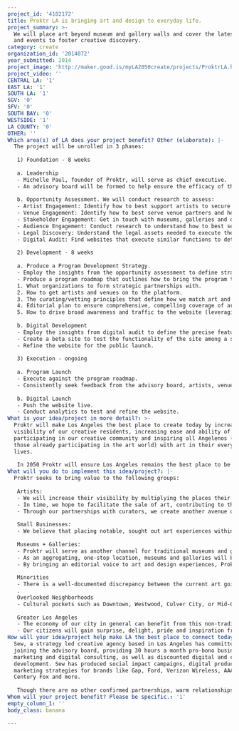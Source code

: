 ```yaml
---
project_id: '4102172'
title: Proktr LA is bringing art and design to everyday life.
project_summary: >-
  We will place art beyond museum and gallery walls and cover the latest news
  and events to foster creative discovery.
category: create
organization_id: '2014072'
year_submitted: 2014
project_image: 'http://maker.good.is/myLA2050create/projects/ProktrLA.html'
project_video: ''
CENTRAL LA: '1'
EAST LA: '1'
SOUTH LA: '1'
SGV: '0'
SFV: '0'
SOUTH BAY: '0'
WESTSIDE: '1'
LA COUNTY: '0'
OTHER: ''
Which area(s) of LA does your project benefit? Other (elaborate): |-
  The project will be unrolled in 3 phases:
   
   1) Foundation - 8 weeks
   
   a. Leadership
   - Michelle Paul, founder of Proktr, will serve as chief executive. 
   - An advisory board will be formed to help ensure the efficacy of the project. The board will include representation from the established art world, local businesses and digital media experts.
   
   b. Opportunity Assessment. We will conduct research to assess:
   - Artist Engagement: Identify how to best support artists to secure their participation.
   - Venue Engagement: Identify how to best serve venue partners and help drive the goals of their business.
   - Stakeholder Engagement: Get in touch with museums, galleries and other invested bodies to identify points of collaboration.
   - Audience Engagement: Conduct research to understand how to best serve current audiences and target new ones.
   - Legal Discovery: Understand the legal assets needed to execute the project at scale.
   - Digital Audit: Find websites that execute similar functions to determine best practices for user experience.
   
   2) Development - 8 weeks
   
   a. Produce a Program Development Strategy.
   - Employ the insights from the opportunity assessment to define strategic imperatives (what program features must be included for the overall project to be successful).
   - Produce a program roadmap that outlines how to bring the program to market that includes: 
   1. What organizations to form strategic partnerships with. 
   2. How to get artists and venues on to the platform. 
   3. The curating/vetting principles that define how we match art and venues. 
   4. Editorial plan to ensure comprehensive, compelling coverage of art + design programming.
   5. How to drive broad awareness and traffic to the website (leveraging partnerships, social media, etc.)
   
   b. Digital Development
   - Employ the insights from digital audit to define the precise features of the website for a “beta” launch.
   - Create a beta site to test the functionality of the site among a small, curated community.
   - Refine the website for the public launch.
   
   3) Execution - ongoing
   
   a. Program Launch
   - Execute against the program roadmap.
   - Consistently seek feedback from the advisory board, artists, venues, and users for program refinements and enhancements.
   
   b. Digital Launch
   - Push the website live.
   - Conduct analytics to test and refine the website.
What is your idea/project in more detail?: >-
  Proktr will make Los Angeles the best place to create today by increasing the
  visibility of our creative residents, increasing ease and ability of
  participating in our creative community and inspiring all Angelenos (not just
  those already participating in the art world) with art in their everyday
  lives. 
   
   In 2050 Proktr will ensure Los Angeles remains the best place to be an artist or designer and that we are known for that fact. Our reputation as a global leader in art will be solidified and our ability to attract and retain human creative capital will be second to none.
What will you do to implement this idea/project?: |-
  Proktr seeks to bring value to the following groups:
   
   Artists:
   - We will increase their visibility by multiplying the places their work can be discovered. 
   - In time, we hope to facilitate the sale of art, contributing to the viability of being an artist in LA. 
   - Through our partnerships with curators, we create another avenue of exposure for their work to breakthrough to the traditional art + design institutions and patrons. 
   
   Small Businesses: 
   - We believe that placing notable, sought out art experiences within local business will make them a destination beyond their standard goods and services and they will gain good will through shared social media and word of mouth. 
   
   Museums + Galleries:
   - Proktr will serve as another channel for traditional museums and galleries to be discovered. 
   - As an aggregating, one-stop location, museums and galleries will benefit by becoming more visible among people more broadly interested in art and design; not just people specifically interested in their institution. This has particular benefit to smaller, lesser known art and design destinations. 
   - By bringing an editorial voice to art and design experiences, Proktr can serve to encourage participation. We will speak to, in a tangible / visual manner, what / why an experience is worth your time - not how it fits in the bigger picture of art criticism. 
   
   Minorities
   - There is a well-documented discrepancy between the current art going public (9% minority) and general public (34% minority). We want to lessen this discrepancy particularly as this city and our nation are projected to be ‘majority-minority’ by the year 2050. By making the best creative work more accessible, more people will have a greater opportunity to become part of the art going public. 
   .
   Overlooked Neighborhoods
   - Cultural pockets such as Downtown, Westwood, Culver City, or Mid-City are largely separate from neighborhoods where artists live and work such as Boyle Heights, Lincoln Heights, Cypress Park or Echo Park. Showcasing the work of community members in that community contributes to neighborhood vitality and strong sense of place. 
   
   Greater Los Angeles
   - The economy of our city in general can benefit from this non-traditional ‘stimulant’. 
   - Our citizens will gain surprise, delight, pride and inspiration from this program.
How will your idea/project help make LA the best place to connect today? In LA2050?: >-
  Sew, a strategy led creative agency based in Los Angeles has committed to
  joining the advisory board, providing 30 hours a month pro-bono business,
  marketing and digital consulting, as well as discounted digital and creative
  development. Sew has produced social impact campaigns, digital products and
  marketing strategies for brands like Gap, Ford, Verizon Wireless, AAA, 20th
  Century Fox and more. 
   
   Though there are no other confirmed partnerships, warm relationships have been developed through the current production of Protkr at museums such as MOCA, LACMA, The Hammer, SMMOA, PMCA, The Huntington, The Broad and at many galleries in the city. Through these relationships we hope to establish long term partners, advisory board members, and potential editorial contributors.
Whom will your project benefit? Please be specific.: '1'
empty_column_1: ''
body_class: banana

---
```


